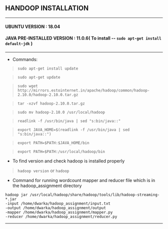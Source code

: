 ## HANDOOP INSTALLATION
---

#### UBUNTU VERSION :  18.04
#### JAVA PRE-INSTALLED VERSION : 11.0.6( To install -- `sudo apt-get install default-jdk` )
---
* Commands:

> `sudo apt-get install update`

>`sudo apt-get update`

> `sudo wget http://mirrors.estointernet.in/apache/hadoop/common/hadoop-2.10.0/hadoop-2.10.0.tar.gz` 

> `tar -xzvf hadoop-2.10.0.tar.gz`

> `sudo mv hadoop-2.10.0 /usr/local/hadoop`

> `readlink -f /usr/bin/java | sed "s:bin/java::"`

> `export JAVA_HOME=$(readlink -f /usr/bin/java | sed "s:bin/java::")`

> `export PATH=$PATH:$JAVA_HOME/bin`

> `export PATH=$PATH:/usr/local/hadoop/bin`

* To find version and check hadoop is installed properly

> `hadoop version` or `hadoop`

* Command for running wordcount mapper and reducer file which is in the hadoop_assignment directory

 ```
hadoop jar /usr/local/hadoop/share/hadoop/tools/lib/hadoop-streaming-*.jar 
-input /home/dwarka/hadoop_assignment/input.txt 
-output /home/dwarka/hadoop_assignment/output 
-mapper /home/dwarka/hadoop_assignment/mapper.py 
-reducer /home/dwarka/hadoop_assignment/reducer.py
```

---

